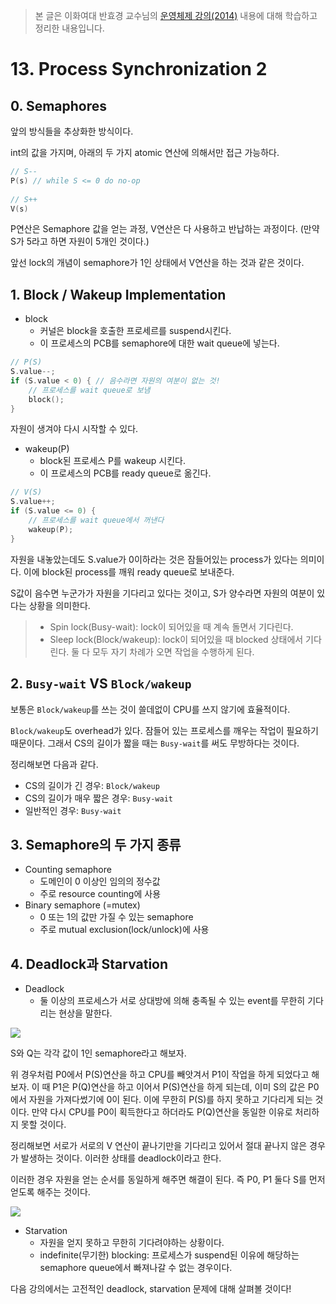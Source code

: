 > 본 글은 이화여대 반효경 교수님의 [운영체제 강의(2014)](http://www.kocw.net/home/search/kemView.do?kemId=1046323) 내용에 대해 학습하고 정리한 내용입니다.


# 13. Process Synchronization 2

## 0. Semaphores

앞의 방식들을 추상화한 방식이다. 

int의 값을 가지며, 아래의 두 가지 atomic 연산에 의해서만 접근 가능하다. 

```c
// S--
P(s) // while S <= 0 do no-op
    
// S++
V(s)
```

P연산은 Semaphore 값을 얻는 과정, V연산은 다 사용하고 반납하는 과정이다. (만약 S가 5라고 하면 자원이 5개인 것이다.)

앞선 lock의 개념이 semaphore가 1인 상태에서 V연산을 하는 것과 같은 것이다. 

## 1. Block / Wakeup Implementation

- block
    - 커널은 block을 호출한 프로세르를 suspend시킨다. 
    - 이 프로세스의 PCB를 semaphore에 대한 wait queue에 넣는다.

```c
// P(S)
S.value--;
if (S.value < 0) { // 음수라면 자원의 여분이 없는 것!
    // 프로세스를 wait queue로 보냄
    block();
}
```

자원이 생겨야 다시 시작할 수 있다. 

- wakeup(P)
    - block된 프로세스 P를 wakeup 시킨다.
    - 이 프로세스의 PCB를 ready queue로 옮긴다.

```c
// V(S)
S.value++;
if (S.value <= 0) {
    // 프로세스를 wait queue에서 꺼낸다
    wakeup(P);
}
```

자원을 내놓았는데도 S.value가 0이하라는 것은 잠들어있는 process가 있다는 의미이다. 이에 block된 process를 깨워 ready queue로 보내준다. 

S값이 음수면 누군가가 자원을 기다리고 있다는 것이고, S가 양수라면 자원의 여분이 있다는 상황을 의미한다. 

> - Spin lock(Busy-wait): lock이 되어있을 때 계속 돌면서 기다린다.
> - Sleep lock(Block/wakeup): lock이 되어있을 때 blocked 상태에서 기다린다.
> 둘 다 모두 자기 차례가 오면 작업을 수행하게 된다.

## 2. `Busy-wait` VS `Block/wakeup`

보통은 `Block/wakeup`를 쓰는 것이 쓸데없이 CPU를 쓰지 않기에 효율적이다.

`Block/wakeup`도 overhead가 있다. 잠들어 있는 프로세스를 깨우는 작업이 필요하기 때문이다. 그래서 CS의 길이가 짧을 때는 `Busy-wait`를 써도 무방하다는 것이다. 

정리해보면 다음과 같다.

- CS의 길이가 긴 경우: `Block/wakeup`
- CS의 길이가 매우 짧은 경우: `Busy-wait`
- 일반적인 경우: `Busy-wait`

## 3. Semaphore의 두 가지 종류

- Counting semaphore
    - 도메인이 0 이상인 임의의 정수값
    - 주로 resource counting에 사용
- Binary semaphore (=mutex)
    - 0 또는 1의 값만 가질 수 있는 semaphore
    - 주로 mutual exclusion(lock/unlock)에 사용

## 4. Deadlock과 Starvation

- Deadlock
    - 둘 이상의 프로세스가 서로 상대방에 의해 충족될 수 있는 event를 무한히 기다리는 현상을 말한다.

![](https://i.imgur.com/FhotVrH.png)

S와 Q는 각각 값이 1인 semaphore라고 해보자.

위 경우처럼 P0에서 P(S)연산을 하고 CPU를 빼앗겨서 P1이 작업을 하게 되었다고 해보자. 이 때 P1은 P(Q)연산을 하고 이어서 P(S)연산을 하게 되는데, 이미 S의 값은 P0에서 자원을 가져다썼기에 0이 된다. 이에 무한히 P(S)를 하지 못하고 기다리게 되는 것이다. 만약 다시 CPU를 P0이 획득한다고 하더라도 P(Q)연산을 동일한 이유로 처리하지 못할 것이다. 

정리해보면 서로가 서로의 V 연산이 끝나기만을 기다리고 있어서 절대 끝나지 않은 경우가 발생하는 것이다. 이러한 상태를 deadlock이라고 한다. 

이러한 경우 자원을 얻는 순서를 동일하게 해주면 해결이 된다. 즉 P0, P1 둘다 S를 먼저 얻도록 해주는 것이다. 

![](https://i.imgur.com/EloRG63.png)


- Starvation 
    - 자원을 얻지 못하고 무한히 기다려야하는 상황이다.
    - indefinite(무기한) blocking: 프로세스가 suspend된 이유에 해당하는 semaphore queue에서 빠져나갈 수 없는 경우이다.

다음 강의에서는 고전적인 deadlock, starvation 문제에 대해 살펴볼 것이다!
